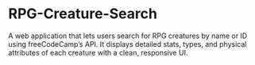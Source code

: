 # RPG-Creature-Search
A web application that lets users search for RPG creatures by name or ID using freeCodeCamp’s API. It displays detailed stats, types, and physical attributes of each creature with a clean, responsive UI.
